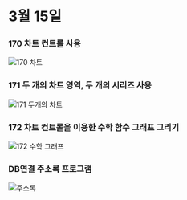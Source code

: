 # 3월 15일

### 170 차트 컨트롤 사용
![170 차트](https://user-images.githubusercontent.com/77951840/111279450-0ef6f900-867e-11eb-8fb6-50ae1a35b7b4.JPG)

### 171 두 개의 차트 영역, 두 개의 시리즈 사용
![171 두개의 차트](https://user-images.githubusercontent.com/77951840/111279489-1918f780-867e-11eb-8f03-546798951d69.JPG)

### 172 차트 컨트롤을 이용한 수학 함수 그래프 그리기
![172 수학 그래프](https://user-images.githubusercontent.com/77951840/111279534-2209c900-867e-11eb-9684-1bd3fd9f71e2.JPG)

### DB연결 주소록 프로그램
![주소록](https://user-images.githubusercontent.com/77951840/111279602-31891200-867e-11eb-9e38-c0f40d8b3581.JPG)
